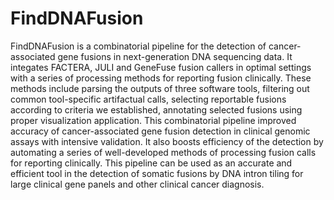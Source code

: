 # FindDNAFusion
FindDNAFusion is a combinatorial pipeline for the detection of cancer-associated gene fusions in next-generation DNA sequencing data. It integates FACTERA, JULI and GeneFuse fusion callers in optimal settings with a series of processing methods for reporting fusion clinically. These methods include parsing the outputs of three software tools, filtering out common tool-specific artifactual calls, selecting reportable fusions according to criteria we established, annotating selected fusions using proper visualization application. This combinatorial pipeline improved accuracy of cancer-associated gene fusion detection in clinical genomic assays with intensive validation. It also boosts efficiency of the detection by automating a series of well-developed methods of processing fusion calls for reporting clinically. This pipeline can be used as an accurate and efficient tool in the detection of somatic fusions by DNA intron tiling for large clinical gene panels and other clinical cancer diagnosis.
